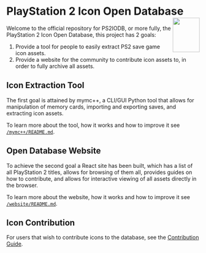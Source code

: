 # PlayStation 2 Icon Open Database <img align="right" width="70" height="90" src="https://upload.wikimedia.org/wikipedia/commons/d/d2/PS2_Memory_Card.png">

Welcome to the official repository for PS2IODB, or more fully, the PlayStation 2 Icon Open Database, this project has 2 goals: 
1. Provide a tool for people to easily extract PS2 save game icon assets. 
2. Provide a website for the community to contribute icon assets to, in order to fully archive all assets.

## Icon Extraction Tool
The first goal is attained by mymc++, a CLI/GUI Python tool that allows for manipulation of memory cards, importing and exporting saves, and extracting icon assets.

To learn more about the tool, how it works and how to improve it see [`/mymc++/README.md`](mymc++\README.md).

## Open Database Website
To achieve the second goal a React site has been built, which has a list of all PlayStation 2 titles, allows for browsing of them all, provides guides on how to contribute, and allows for interactive viewing of all assets directly in the browser.

To learn more about the website, how it works and how to improve it see [`/website/README.md`](website\README.md).

## Icon Contribution
For users that wish to contribute icons to the database, see the [Contribution Guide](https://ps2iodb.com/contribute).